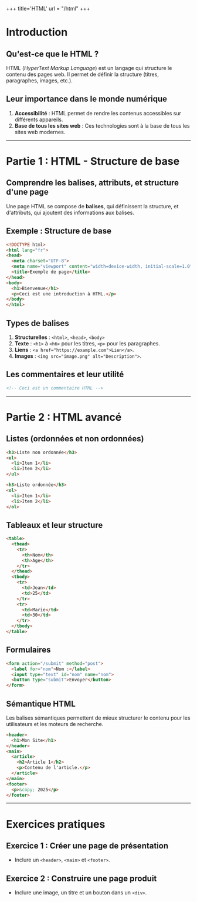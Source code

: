 +++
title='HTML'
url = "/html"
+++


# Introduction

## Qu'est-ce que le HTML ?
HTML (*HyperText Markup Language*) est un langage qui structure le contenu des pages web. Il permet de définir la structure (titres, paragraphes, images, etc.).

## Leur importance dans le monde numérique
1. **Accessibilité** : HTML permet de rendre les contenus accessibles sur différents appareils.
2. **Base de tous les sites web** : Ces technologies sont à la base de tous les sites web modernes.

---

# Partie 1 : HTML - Structure de base

## Comprendre les balises, attributs, et structure d'une page
Une page HTML se compose de **balises**, qui définissent la structure, et d'attributs, qui ajoutent des informations aux balises.

## Exemple : Structure de base
```html
<!DOCTYPE html>
<html lang="fr">
<head>
  <meta charset="UTF-8">
  <meta name="viewport" content="width=device-width, initial-scale=1.0">
  <title>Exemple de page</title>
</head>
<body>
  <h1>Bienvenue</h1>
  <p>Ceci est une introduction à HTML.</p>
</body>
</html>
```

## Types de balises
1. **Structurelles** : `<html>`, `<head>`, `<body>`
2. **Texte** : `<h1>` à `<h6>` pour les titres, `<p>` pour les paragraphes.
3. **Liens** : `<a href="https://example.com">Lien</a>`.
4. **Images** : `<img src="image.png" alt="Description">`.

## Les commentaires et leur utilité
```html
<!-- Ceci est un commentaire HTML -->
```

---

# Partie 2 : HTML avancé

## Listes (ordonnées et non ordonnées)
```html
<h3>Liste non ordonnée</h3>
<ul>
  <li>Item 1</li>
  <li>Item 2</li>
</ul>

<h3>Liste ordonnée</h3>
<ol>
  <li>Item 1</li>
  <li>Item 2</li>
</ol>
```

## Tableaux et leur structure
```html
<table>
  <thead>
    <tr>
      <th>Nom</th>
      <th>Age</th>
    </tr>
  </thead>
  <tbody>
    <tr>
      <td>Jean</td>
      <td>25</td>
    </tr>
    <tr>
      <td>Marie</td>
      <td>30</td>
    </tr>
  </tbody>
</table>
```

## Formulaires
```html
<form action="/submit" method="post">
  <label for="nom">Nom :</label>
  <input type="text" id="nom" name="nom">
  <button type="submit">Envoyer</button>
</form>
```

## Sémantique HTML
Les balises sémantiques permettent de mieux structurer le contenu pour les utilisateurs et les moteurs de recherche.
```html
<header>
  <h1>Mon Site</h1>
</header>
<main>
  <article>
    <h2>Article 1</h2>
    <p>Contenu de l'article.</p>
  </article>
</main>
<footer>
  <p>&copy; 2025</p>
</footer>
```

---

# Exercices pratiques

## Exercice 1 : Créer une page de présentation
- Inclure un `<header>`, `<main>` et `<footer>`.

## Exercice 2 : Construire une page produit
- Inclure une image, un titre et un bouton dans un `<div>`.

